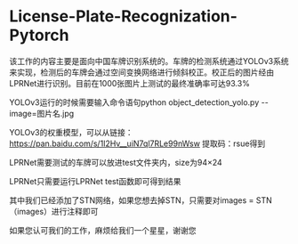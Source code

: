 # License-Plate-Recognization-Pytorch
该工作的内容主要是面向中国车牌识别系统的。车牌的检测系统通过YOLOv3系统来实现，检测后的车牌会通过空间变换网络进行倾斜校正。校正后的图片经由LPRNet进行识别。目前在1000张图片上测试的最终准确率可达93.3%


YOLOv3运行的时候需要输入命令语句python object_detection_yolo.py --image=图片名.jpg


YOLOv3的权重模型，可以从链接：https://pan.baidu.com/s/1I2Hv__uiN7ql7RLe99nWsw 
提取码：rsue得到


LPRNet需要测试的车牌可以放进test文件夹内，size为94×24


LPRNet只需要运行LPRNet test函数即可得到结果


其中我们已经添加了STN网络，如果您想去掉STN，只需要对images = STN（images）进行注释即可


如果您认可我们的工作，麻烦给我们一个星星，谢谢您
